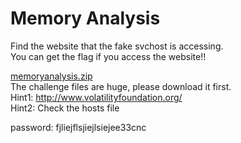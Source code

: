 # Memory Analysis

Find the website that the fake svchost is accessing.  
You can get the flag if you access the website!!

[memoryanalysis.zip](http://files.quals.seccon.jp/memoryanalysis.zip)  
The challenge files are huge, please download it first.   
Hint1: http://www.volatilityfoundation.org/  
Hint2: Check the hosts file  

password: fjliejflsjiejlsiejee33cnc 
